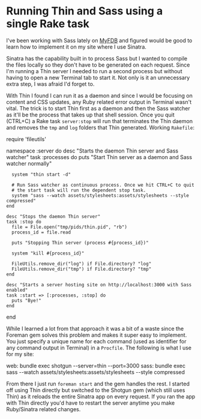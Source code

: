 # Running Thin and Sass using a single Rake task

I've been working with Sass lately on [MyFDB](http://www.myfdb.com) and figured would be good to learn how to implement it on my site where I use Sinatra. 

Sinatra has the capability built in to process Sass but I wanted to compile the files locally so they don't have to be generated on each request. Since I'm running a Thin server I needed to run a second process but without having to open a new Terminal tab to start it. Not only is it an unnecessary extra step, I was afraid I'd forget to. 

With Thin I found I can run it as a daemon and since I would be focusing on content and CSS updates, any Ruby related error output in Terminal wasn't vital. The trick is to start Thin first as a daemon and then the Sass watcher as it'll be the process that takes up that shell session. Once you quit (CTRL+C) a Rake task `server:stop` will run that terminates the Thin daemon and removes the `tmp` and `log` folders that Thin generated. Working `Rakefile`:

  require 'fileutils'
  
  namespace :server do
    desc "Starts the daemon Thin server and Sass watcher"
    task :processes do
      puts "Start Thin server as a daemon and Sass watcher normally"
      
      system "thin start -d"
      
      # Run Sass watcher as continuous process. Once we hit CTRL+C to quit 
      # the start task will run the dependent stop task.
      system "sass --watch assets/stylesheets:assets/stylesheets --style compressed"
    end
    
    desc "Stops the daemon Thin server"
    task :stop do
      file = File.open("tmp/pids/thin.pid", "rb")
      process_id = file.read
      
      puts "Stopping Thin server (process #{process_id})"
      
      system "kill #{process_id}"
      
      FileUtils.remove_dir("log") if File.directory? "log"
      FileUtils.remove_dir("tmp") if File.directory? "tmp"
    end
    
    desc "Starts a server hosting site on http://localhost:3000 with Sass enabled"
    task :start => [:processes, :stop] do
      puts "Bye!"
    end
  end

While I learned a lot from that approach it was a bit of a waste since the Foreman gem solves this problem and makes it super easy to implement. You just specify a unique name for each command (used as identifier for any command output in Terminal) in a `Procfile`. The following is what I use for my site:

web:    bundle exec shotgun --server=thin --port=3000
sass:   bundle exec sass --watch assets/stylesheets:assets/stylesheets --style compressed

From there I just run `foreman start` and the gem handles the rest. I started off using Thin directly but switched to the Shotgun gem (which still uses Thin) as it reloads the entire Sinatra app on every request. If you ran the app with Thin directly you'd have to restart the server anytime you make Ruby/Sinatra related changes.